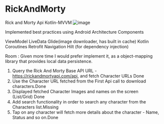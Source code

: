 # RickAndMorty
Rick and Morty Api Kotlin-MVVM
![image](https://user-images.githubusercontent.com/11574730/120745771-d3750980-c4cb-11eb-8e7a-947fe3225d0b.png)

Implemented best practices using Android Architecture Components

ViewModel
LiveData
Glide(image downloader, has built in cache)
Kotlin Coroutines
Retrofit
Navigation
Hilt (for dependency injection)

Room : Given more time I would prefer implement it, as a object-mapping library that provides local data persistence.

1. Query the Rick And Morty Base API URL - https://rickandmortyapi.com/api, and fetch Character
URLs Done 
2. Use the Character URL fetched from the First Api call to download characters.Done 
3. Displayed fetched Character Images and names on the screen (List/Grid) Done 
4. Add search functionality in order to search any character from the Characters list.Missing
5. Tap on any character will fetch more details about the character - Name, Status and so on.Done 
